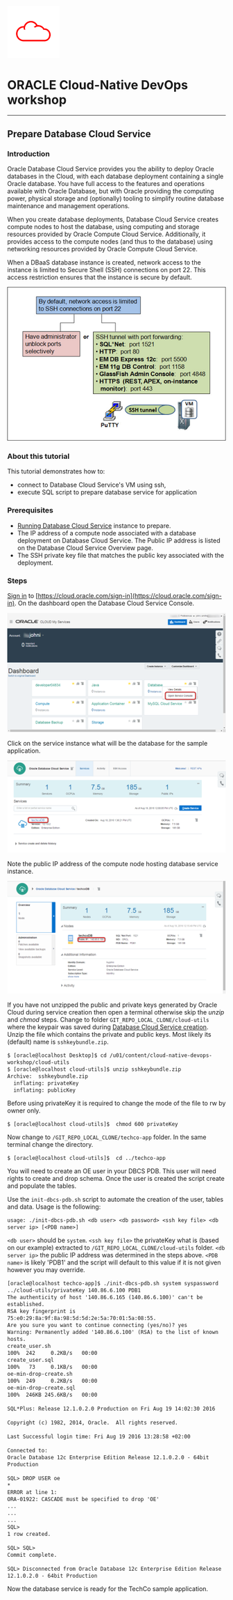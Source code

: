 ![](../common/images/customer.logo.png)
---
# ORACLE Cloud-Native DevOps workshop #
----
## Prepare Database Cloud Service ##

### Introduction ###
Oracle Database Cloud Service provides you the ability to deploy Oracle databases in the Cloud, with each database deployment containing a single Oracle database. You have full access to the features and operations available with Oracle Database, but with Oracle providing the computing power, physical storage and (optionally) tooling to simplify routine database maintenance and management operations.

When you create database deployments, Database Cloud Service creates compute nodes to host the database, using computing and storage resources provided by Oracle Compute Cloud Service. Additionally, it provides access to the compute nodes (and thus to the database) using networking resources provided by Oracle Compute Cloud Service.

When a DBaaS database instance is created, network access to the instance is limited to Secure Shell (SSH) connections on port 22. This access restriction ensures that the instance is secure by default.

![](images/vm.access.png)

### About this tutorial ###
This tutorial demonstrates how to:
	
+ connect to Database Cloud Service's VM using ssh,
+ execute SQL script to prepare database service for application

### Prerequisites ###

- [Running Database Cloud Service](../dbcs-create/README.md) instance to prepare.
- The IP address of a compute node associated with a database deployment on Database Cloud Service. The Public IP address is listed on the Database Cloud Service Overview page.
- The SSH private key file that matches the public key associated with the deployment.

### Steps ###
[Sign in](../common/sign.in.to.oracle.cloud.md) to [https://cloud.oracle.com/sign-in](https://cloud.oracle.com/sign-in). On the dashboard open the Database Cloud Service Console.

![](images/01.png)

Click on the service instance what will be the database for the sample application.

![](images/02.png)

Note the public IP address of the compute node hosting database service instance.

![](images/03.png)

If you have not unzipped the public and private keys generated by Oracle Cloud during service creation then open a terminal otherwise skip the *unzip* and *chmod* steps. Change to folder `GIT_REPO_LOCAL_CLONE/cloud-utils` where the keypair was saved during [Database Cloud Service creation](../dbcs-create/README.md). Unzip the file which contains the private and public keys. Most likely its (default) name is `sshkeybundle.zip`.

    $ [oracle@localhost Desktop]$ cd /u01/content/cloud-native-devops-workshop/cloud-utils
    $ [oracle@localhost cloud-utils]$ unzip sshkeybundle.zip
    Archive:  sshkeybundle.zip
      inflating: privateKey              
      inflating: publicKey     
Before using privateKey it is required to change the mode of the file to rw by owner only.

    $ [oracle@localhost cloud-utils]$  chmod 600 privateKey

Now change to `/GIT_REPO_LOCAL_CLONE/techco-app` folder. In the same terminal change the directory.

    $ [oracle@localhost cloud-utils]$  cd ../techco-app
You will need to create an OE user in your DBCS PDB. This user will need rights to create and drop schema. Once the user is created the script create and populate the tables.

Use the `init-dbcs-pdb.sh` script to automate the creation of the user, tables and data. Usage is the following:

    usage: ./init-dbcs-pdb.sh <db user> <db password> <ssh key file> <db server ip> [<PDB name>]
`<db user>` should be `system`.  `<ssh key file>` the privateKey what is (based on our example) extracted to `/GIT_REPO_LOCAL_CLONE/cloud-utils` folder.  `<db server ip>` the public IP address was determined in the steps above. `<PDB name>` is likely 'PDB1' and the script will default to this value if it is not given however you may override.

    [oracle@localhost techco-app]$ ./init-dbcs-pdb.sh system syspassword ../cloud-utils/privateKey 140.86.6.100 PDB1
	The authenticity of host '140.86.6.165 (140.86.6.100)' can't be established.
	RSA key fingerprint is 75:e0:29:8a:9f:8a:98:5d:5d:2e:5a:70:01:5a:08:55.
	Are you sure you want to continue connecting (yes/no)? yes
	Warning: Permanently added '140.86.6.100' (RSA) to the list of known hosts.
	create_user.sh                                                                                100%  242     0.2KB/s   00:00    
	create_user.sql                                                                               100%   73     0.1KB/s   00:00    
	oe-min-drop-create.sh                                                                         100%  249     0.2KB/s   00:00    
	oe-min-drop-create.sql                                                                        100%  246KB 245.6KB/s   00:00    

    SQL*Plus: Release 12.1.0.2.0 Production on Fri Aug 19 14:02:30 2016

    Copyright (c) 1982, 2014, Oracle.  All rights reserved.

    Last Successful login time: Fri Aug 19 2016 13:28:58 +02:00

    Connected to:
    Oracle Database 12c Enterprise Edition Release 12.1.0.2.0 - 64bit Production

    SQL> DROP USER oe
    *
    ERROR at line 1:
    ORA-01922: CASCADE must be specified to drop 'OE'
    ...
	...
	...
	SQL> 
	1 row created.

	SQL> SQL> 
	Commit complete.

	SQL> Disconnected from Oracle Database 12c Enterprise Edition Release 12.1.0.2.0 - 64bit Production	

Now the database service is ready for the TechCo sample application.